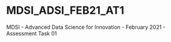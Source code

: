 # MDSI_ADSI_FEB21_AT1
MDSI - Advanced Data Science for Innovation - February 2021 - Assessment Task 01
